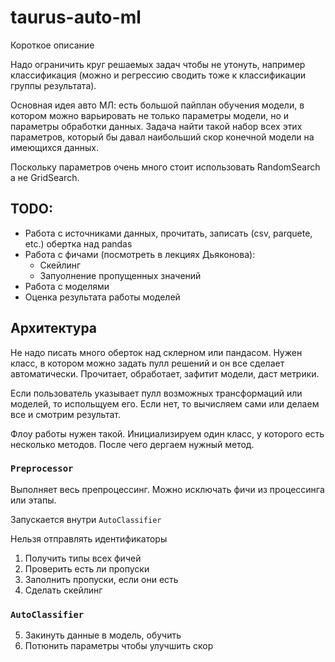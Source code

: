 # taurus-auto-ml

Короткое описание

Надо ограничить круг решаемых задач чтобы не утонуть, например классификация (можно  и регрессию сводить тоже к классификации группы результата).

Основная идея авто МЛ: есть большой пайплан обучения модели, в котором можно варьировать не только параметры модели, но и параметры обработки данных. Задача найти такой набор всех этих параметров, который бы давал наибольший скор конечной модели на имеющихся данных.

Поскольку параметров очень много стоит использовать RandomSearch а не GridSearch.

## TODO:

- Работа с источниками данных, прочитать, записать (csv, parquete, etc.) обертка над pandas
- Работа с фичами (посмотреть в лекциях Дьяконова):
    - Скейлинг
    - Запуолнение пропущенных значений
- Работа с моделями
- Оценка результата работы моделей

## Архитектура

Не надо писать много оберток над склерном или пандасом. Нужен класс, в котором можно задать пулл решений и он все сделает автоматически. Прочитает, обработает, зафитит модели, даст метрики.

Если пользователь указывает пулл возможных трансформаций или моделей, то испольщуем его. Если нет, то вычисляем сами или делаем все и смотрим результат.

Флоу работы нужен такой. Инициализируем один класс, у которого есть несколько методов. После чего дергаем нужный метод.

### `Preprocessor`

Выполняет весь препроцессинг. Можно исключать фичи из процессинга или этапы.

Запускается внутри `AutoClassifier`

Нельзя отправлять идентификаторы

1. Получить типы всех фичей
2. Проверить есть ли пропуски
3. Заполнить пропуски, если они есть
4. Сделать скейлинг


### `AutoClassifier`

5. Закинуть данные в модель, обучить
6. Потюнить параметры чтобы улучшить скор
